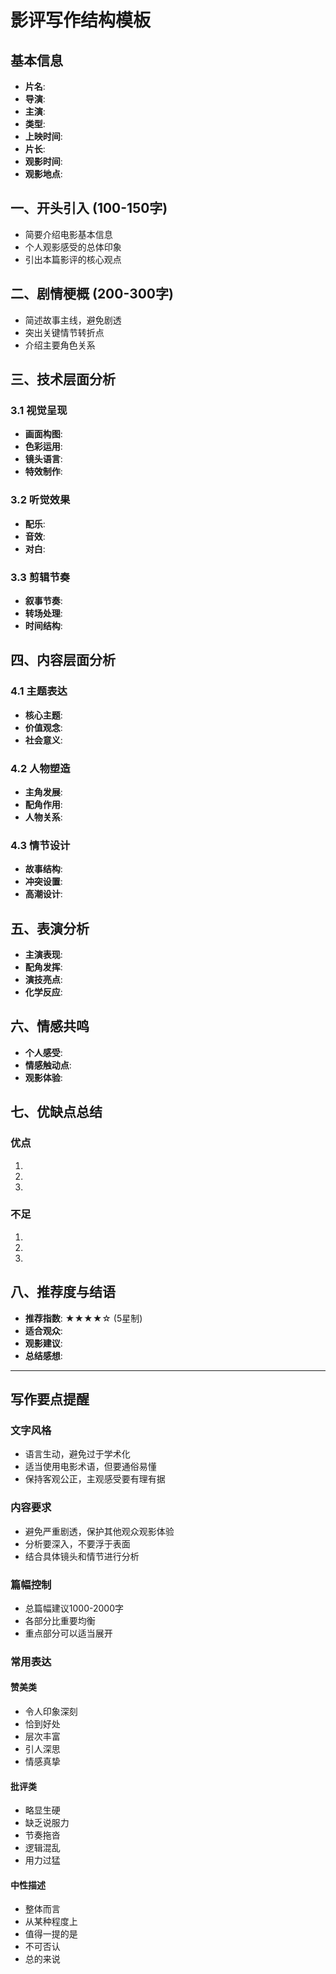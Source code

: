 # 影评写作结构模板

## 基本信息
- **片名**: 
- **导演**: 
- **主演**: 
- **类型**: 
- **上映时间**: 
- **片长**: 
- **观影时间**: 
- **观影地点**: 

## 一、开头引入 (100-150字)
- 简要介绍电影基本信息
- 个人观影感受的总体印象
- 引出本篇影评的核心观点

## 二、剧情梗概 (200-300字)
- 简述故事主线，避免剧透
- 突出关键情节转折点
- 介绍主要角色关系

## 三、技术层面分析

### 3.1 视觉呈现
- **画面构图**: 
- **色彩运用**: 
- **镜头语言**: 
- **特效制作**: 

### 3.2 听觉效果
- **配乐**: 
- **音效**: 
- **对白**: 

### 3.3 剪辑节奏
- **叙事节奏**: 
- **转场处理**: 
- **时间结构**: 

## 四、内容层面分析

### 4.1 主题表达
- **核心主题**: 
- **价值观念**: 
- **社会意义**: 

### 4.2 人物塑造
- **主角发展**: 
- **配角作用**: 
- **人物关系**: 

### 4.3 情节设计
- **故事结构**: 
- **冲突设置**: 
- **高潮设计**: 

## 五、表演分析
- **主演表现**: 
- **配角发挥**: 
- **演技亮点**: 
- **化学反应**: 

## 六、情感共鸣
- **个人感受**: 
- **情感触动点**: 
- **观影体验**: 

## 七、优缺点总结

### 优点
1. 
2. 
3. 

### 不足
1. 
2. 
3. 

## 八、推荐度与结语
- **推荐指数**: ★★★★☆ (5星制)
- **适合观众**: 
- **观影建议**: 
- **总结感想**: 

---

## 写作要点提醒

### 文字风格
- 语言生动，避免过于学术化
- 适当使用电影术语，但要通俗易懂
- 保持客观公正，主观感受要有理有据

### 内容要求
- 避免严重剧透，保护其他观众观影体验
- 分析要深入，不要浮于表面
- 结合具体镜头和情节进行分析

### 篇幅控制
- 总篇幅建议1000-2000字
- 各部分比重要均衡
- 重点部分可以适当展开

### 常用表达

#### 赞美类
- 令人印象深刻
- 恰到好处
- 层次丰富
- 引人深思
- 情感真挚

#### 批评类
- 略显生硬
- 缺乏说服力
- 节奏拖沓
- 逻辑混乱
- 用力过猛

#### 中性描述
- 整体而言
- 从某种程度上
- 值得一提的是
- 不可否认
- 总的来说